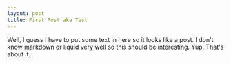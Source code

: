 ```yaml
---
layout: post
title: First Post aka Test
---
```

Well, I guess I have to put some text in here so it looks like a post. I don't know markdown or liquid very well so this should be interesting. Yup. That's about it.